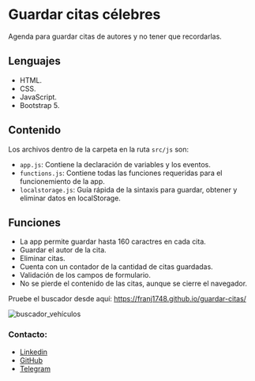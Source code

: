 # Guardar citas célebres

Agenda para guardar citas de autores y no tener que recordarlas. 

## Lenguajes

* HTML.
* CSS.
* JavaScript.
* Bootstrap 5.

## Contenido 

Los archivos dentro de la carpeta en la ruta `src/js` son: 

* `app.js`: Contiene la declaración de variables y los eventos. 
* `functions.js`: Contiene todas las funciones requeridas para el funcionemiento de la app.
* `localstorage.js`: Guía rápida de la sintaxis para guardar, obtener y eliminar datos en localStorage. 

## Funciones

* La app permite guardar hasta 160 caractres en cada cita.
* Guardar el autor de la cita. 
* Eliminar citas. 
* Cuenta con un contador de la cantidad de citas guardadas. 
* Validación de los campos de formulario. 
* No se pierde el contenido de las citas, aunque se cierre el navegador.  

Pruebe el buscador desde aquí: https://franj1748.github.io/guardar-citas/

![buscador_vehículos](https://accesoweb.online/images/guardar_citas/guardar_citas.png)

### Contacto: 

* [Linkedin]
* [GitHub]
* [Telegram]











[Linkedin]:https://www.linkedin.com/in/francisco-elis-24506b209
[GitHub]:https://github.com/franj1748
[Telegram]:https://t.me/franciscoj1748

